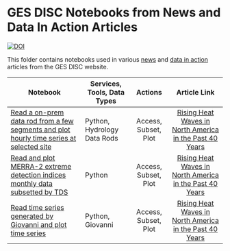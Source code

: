 # GES DISC Notebooks from News and Data In Action Articles

[![DOI](https://zenodo.org/badge/DOI/10.5281/zenodo.8205655.svg)](https://doi.org/10.5281/zenodo.8205654) 

This folder contains notebooks used in various [news](https://disc.gsfc.nasa.gov/information/news?page=1) and [data in action](https://disc.gsfc.nasa.gov/information/data-in-action?page=1) articles from the GES DISC website.

| Notebook  | Services, Tools, Data Types | Actions | Article Link |
| ------------- |-------------|:-------------:|:-------------:|
|[Read a on-prem data rod from a few segments and plot hourly time series at selected site](datarod_NLDAS_hourly_timeseries_segments_final.ipynb) | Python, Hydrology Data Rods | Access, Subset, Plot | [Rising Heat Waves in North America in the Past 40 Years](https://disc.gsfc.nasa.gov/information/news?title=Rising%20Heat%20Waves%20in%20North%20America%20in%20the%20Past%2040%20Years)
|[Read and plot MERRA-2 extreme detection indices monthly data subsetted by TDS ](TDS_MERRA2_Extreme_Monthly_shape_final.ipynb) | Python | Access, Subset, Plot | [Rising Heat Waves in North America in the Past 40 Years](https://disc.gsfc.nasa.gov/information/news?title=Rising%20Heat%20Waves%20in%20North%20America%20in%20the%20Past%2040%20Years)
|[Read time series generated by Giovanni and plot time series](Giovanni_MERRA2_Extreme_Monthly.ipynb) | Python, Giovanni | Access, Subset, Plot | [Rising Heat Waves in North America in the Past 40 Years](https://disc.gsfc.nasa.gov/information/news?title=Rising%20Heat%20Waves%20in%20North%20America%20in%20the%20Past%2040%20Years)